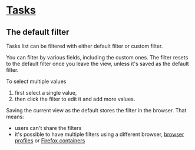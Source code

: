 # [Tasks](https://app.gsmtasks.com/tasks)

## The default filter

Tasks list can be filtered with either default filter or custom filter.

You can filter by various fields, including the custom ones. The filter resets to the default filter once you leave
the view, unless it's saved as the default filter.

To select multiple values
1. first select a single value,
2. then click the filter to edit it and add more values.

Saving the current view as the default stores the filter in the browser. That means:
  - users can't share the filters
  - it's possible to have multiple filters using a different browser, [browser profiles](https://support.mozilla.org/en-US/kb/profile-manager-create-remove-switch-firefox-profiles)
    or [Firefox containers](https://addons.mozilla.org/en-US/firefox/addon/multi-account-containers/)
